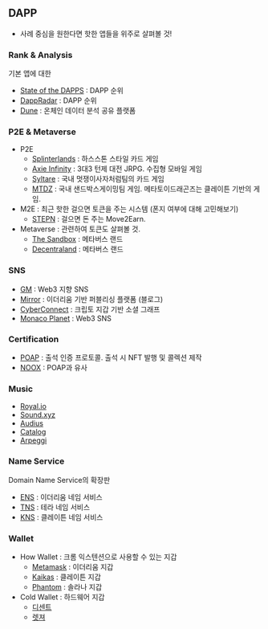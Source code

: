 ## DAPP

- 사례 중심을 원한다면 핫한 앱들을 위주로 살펴볼 것!

### Rank & Analysis

기본 앱에 대한 

- [State of the DAPPS](https://www.stateofthedapps.com/) : DAPP 순위
- [DappRadar](https://dappradar.com/) : DAPP 순위
- [Dune](https://dune.com/home) : 온체인 데이터 분석 공유 플랫폼

### P2E & Metaverse

- P2E
  - [Splinterlands](https://splinterlands.com/) : 하스스톤 스타일 카드 게임
  - [Axie Infinity](https://axieinfinity.com/) : 3대3 턴제 대전 JRPG. 수집형 모바일 게임
  - [Syltare](https://www.syltare.com/) : 국내 멋쟁이사자처럼팀의 카드 게임
  - [MTDZ](https://metatoydragonz.io/) : 국내 샌드박스게이밍팀 게임. 메타토이드래곤즈는 클레이튼 기반의 게임.
- M2E : 최근 핫한 걸으면 토큰을 주는 시스템 (폰지 여부에 대해 고민해보기)
  - [STEPN](https://stepn.com/) : 걸으면 돈 주는 Move2Earn. 
- Metaverse : 관련하여 토큰도 살펴볼 것.
  - [The Sandbox](https://www.sandbox.game/en/) : 메타버스 랜드
  - [Decentraland](https://decentraland.org/) : 메타버스 랜드

### SNS

- [GM](https://gm.xyz/) : Web3 지향 SNS
- [Mirror](https://mirror.xyz/) : 이더리움 기반 퍼블리싱 플랫폼 (블로그)
- [CyberConnect](https://cyberconnect.me/) : 크립토 지갑 기반 소셜 그래프
- [Monaco Planet](https://monaconft.io/) : Web3 SNS

### Certification
- [POAP](https://poap.xyz/) : 출석 인증 프로토콜. 출석 시 NFT 발행 및 콜렉션 제작
- [NOOX](https://noox.world/) : POAP과 유사

### Music

- [Royal.io](https://royal.io/) 
- [Sound.xyz](https://www.sound.xyz/)
- [Audius](https://audius.co/)
- [Catalog](https://beta.catalog.works/)
- [Arpeggi](https://www.arpeggi.io/)

### Name Service

Domain Name Service의 확장판

- [ENS](https://ens.domains/) : 이더리움 네임 서비스
- [TNS](https://tns.money/) : 테라 네임 서비스
- [KNS](https://klaytn.domains/) : 클레이튼 네임 서비스

### Wallet

- How Wallet : 크롬 익스텐션으로 사용할 수 있는 지갑
  - [Metamask](https://metamask.io/) : 이더리움 지갑
  - [Kaikas](https://medium.com/klaytn) : 클레이튼 지갑
  - [Phantom](https://phantom.app/) : 솔라나 지갑
- Cold Wallet : 하드웨어 지갑
  - [디센트](https://dcentwallet.com/)
  - [렛져](http://www.ledgerkorea.co.kr/)
